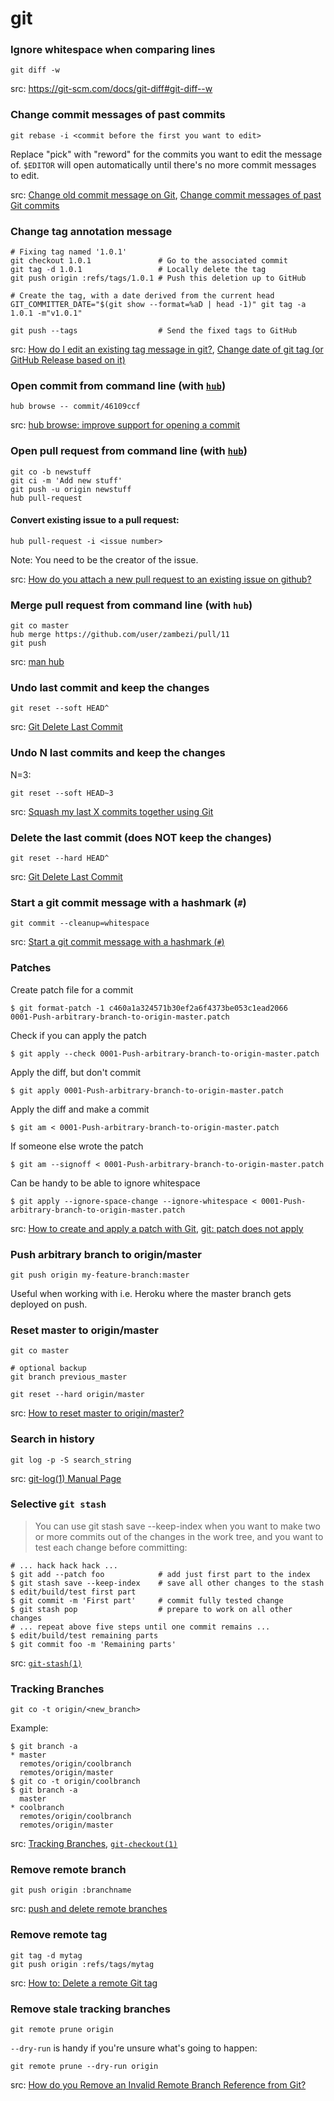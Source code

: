 git
===

### Ignore whitespace when comparing lines

    git diff -w

src: https://git-scm.com/docs/git-diff#git-diff--w

### Change commit messages of past commits

    git rebase -i <commit before the first you want to edit>

Replace "pick" with "reword" for the commits you want to edit the message of. `$EDITOR` will open automatically until there's no more commit messages to edit.

src: [Change old commit message on Git](http://stackoverflow.com/questions/1884474/change-old-commit-message-on-git), [Change commit messages of past Git commits](http://makandracards.com/makandra/868-change-commit-messages-of-past-git-commits)

### Change tag annotation message

    # Fixing tag named '1.0.1'
    git checkout 1.0.1               # Go to the associated commit
    git tag -d 1.0.1                 # Locally delete the tag
    git push origin :refs/tags/1.0.1 # Push this deletion up to GitHub

    # Create the tag, with a date derived from the current head
    GIT_COMMITTER_DATE="$(git show --format=%aD | head -1)" git tag -a 1.0.1 -m"v1.0.1"

    git push --tags                  # Send the fixed tags to GitHub

src: [How do I edit an existing tag message in git?](http://stackoverflow.com/a/29019547/525616), [Change date of git tag (or GitHub Release based on it)](http://stackoverflow.com/a/21741848/525616)

### Open commit from command line (with [`hub`](http://hub.github.com/))

    hub browse -- commit/46109ccf
    
src: [hub browse: improve support for opening a commit](https://github.com/github/hub/issues/516)

### Open pull request from command line (with [`hub`](http://hub.github.com/))

    git co -b newstuff
    git ci -m 'Add new stuff'
    git push -u origin newstuff
    hub pull-request

#### Convert existing issue to a pull request:

    hub pull-request -i <issue number>

Note: You need to be the creator of the issue.

src: [How do you attach a new pull request to an existing issue on github?](http://stackoverflow.com/questions/4528869/how-do-you-attach-a-new-pull-request-to-an-existing-issue-on-github)

### Merge pull request from command line (with `hub`)

    git co master
    hub merge https://github.com/user/zambezi/pull/11
    git push

src: [man hub](http://hub.github.com/hub.1.html)

### Undo last commit and keep the changes

    git reset --soft HEAD^

src: [Git Delete Last Commit](http://nakkaya.com/2009/09/24/git-delete-last-commit/)

### Undo N last commits and keep the changes

N=3:

    git reset --soft HEAD~3

src: [Squash my last X commits together using Git](http://stackoverflow.com/questions/5189560/squash-my-last-x-commits-together-using-git/5201642#5201642)

### Delete the last commit (does NOT keep the changes)

    git reset --hard HEAD^

src: [Git Delete Last Commit](http://nakkaya.com/2009/09/24/git-delete-last-commit/)

### Start a git commit message with a hashmark (`#`)

    git commit --cleanup=whitespace

src: [Start a git commit message with a hashmark (`#`)](http://stackoverflow.com/questions/2788092/start-a-git-commit-message-with-a-hashmark)

### Patches

Create patch file for a commit

    $ git format-patch -1 c460a1a324571b30ef2a6f4373be053c1ead2066
    0001-Push-arbitrary-branch-to-origin-master.patch

Check if you can apply the patch

    $ git apply --check 0001-Push-arbitrary-branch-to-origin-master.patch

Apply the diff, but don't commit

    $ git apply 0001-Push-arbitrary-branch-to-origin-master.patch

Apply the diff and make a commit

    $ git am < 0001-Push-arbitrary-branch-to-origin-master.patch

If someone else wrote the patch

    $ git am --signoff < 0001-Push-arbitrary-branch-to-origin-master.patch

Can be handy to be able to ignore whitespace

    $ git apply --ignore-space-change --ignore-whitespace < 0001-Push-arbitrary-branch-to-origin-master.patch

src: [How to create and apply a patch with Git](https://ariejan.net/2009/10/26/how-to-create-and-apply-a-patch-with-git/), [git: patch does not apply](http://stackoverflow.com/questions/4770177/git-patch-does-not-apply)

### Push arbitrary branch to origin/master

    git push origin my-feature-branch:master

Useful when working with i.e. Heroku where the master branch gets deployed on push.

### Reset master to origin/master

    git co master

    # optional backup
    git branch previous_master

    git reset --hard origin/master

src: [How to reset master to origin/master?](http://superuser.com/questions/273172/how-to-reset-master-to-origin-master)

### Search in history

    git log -p -S search_string

src: [git-log(1) Manual Page](http://git-scm.com/docs/git-log)

### Selective `git stash`

> You can use git stash save --keep-index when you want to make two or more commits out of the changes in the work tree, and you want to test each change
before committing:

    # ... hack hack hack ...
    $ git add --patch foo            # add just first part to the index
    $ git stash save --keep-index    # save all other changes to the stash
    $ edit/build/test first part
    $ git commit -m 'First part'     # commit fully tested change
    $ git stash pop                  # prepare to work on all other changes
    # ... repeat above five steps until one commit remains ...
    $ edit/build/test remaining parts
    $ git commit foo -m 'Remaining parts'

src: [`git-stash(1)`](http://git-scm.com/docs/git-stash)

### Tracking Branches

    git co -t origin/<new_branch>

Example:

    $ git branch -a
    * master
      remotes/origin/coolbranch
      remotes/origin/master
    $ git co -t origin/coolbranch
    $ git branch -a
      master
    * coolbranch
      remotes/origin/coolbranch
      remotes/origin/master

src: [Tracking Branches](http://git-scm.com/book/en/Git-Branching-Remote-Branches#Tracking-Branches), [`git-checkout(1)`](http://git-scm.com/docs/git-checkout)

### Remove remote branch

    git push origin :branchname

src: [push and delete remote branches](http://gitready.com/beginner/2009/02/02/push-and-delete-branches.html)

### Remove remote tag

    git tag -d mytag
    git push origin :refs/tags/mytag

src: [How to: Delete a remote Git tag](https://nathanhoad.net/how-to-delete-a-remote-git-tag)

### Remove stale tracking branches

    git remote prune origin

`--dry-run` is handy if you're unsure what's going to happen:

    git remote prune --dry-run origin

src: [How do you Remove an Invalid Remote Branch Reference from Git?](http://stackoverflow.com/questions/1072171/how-do-you-remove-an-invalid-remote-branch-reference-from-git)
